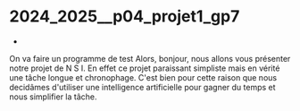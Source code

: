 # 2024_2025__p04_projet1_gp7
*
On va faire un programme de test
 Alors, bonjour, nous allons vous présenter notre projet de N S I.
    En effet ce projet paraissant simpliste mais en vérité une tâche longue et chronophage. C'est bien pour cette raison que nous decidâmes d'utiliser une intelligence artificielle pour gagner du temps et nous simplifier la tâche. 